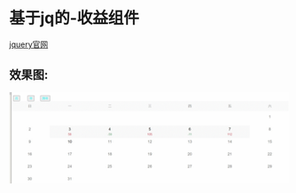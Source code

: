 # 基于jq的-收益组件
[jquery官网](https://jquery.com/)

## 效果图:
![](https://github.com/Lingtian007/calendar-pro/blob/master/img/calendar.gif)